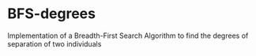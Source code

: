 # BFS-degrees
 Implementation of a Breadth-First Search Algorithm to find the degrees of separation of two individuals
